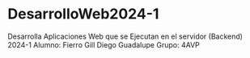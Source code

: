 # DesarrolloWeb2024-1
Desarrolla Aplicaciones Web que se Ejecutan en el servidor (Backend) 2024-1
Alumno:
Fierro Gill Diego Guadalupe
Grupo:
4AVP

